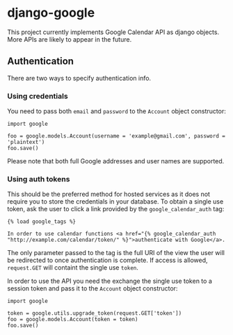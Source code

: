 # django-google #

This project currently implements Google Calendar API as django objects. More APIs are likely to appear in the future.

## Authentication ##

There are two ways to specify authentication info.

### Using credentials ###

You need to pass both `email` and `password` to the `Account` object constructor:

```
import google

foo = google.models.Account(username = 'example@gmail.com', password = 'plaintext')
foo.save()
```

Please note that both full Google addresses and user names are supported.

### Using auth tokens ###

This should be the preferred method for hosted services as it does not require you to store the credentials in your database. To obtain a single use token, ask the user to click a link provided by the `google_calendar_auth` tag:

```
{% load google_tags %}

In order to use calendar functions <a href="{% google_calendar_auth "http://example.com/calendar/token/" %}">authenticate with Google</a>.
```

The only parameter passed to the tag is the full URI of the view the user will be redirected to once authentication is complete. If access is allowed, `request.GET` will containt the single use `token`.

In order to use the API you need the exchange the single use token to a session token and pass it to the `Account` object constructor:

```
import google

token = google.utils.upgrade_token(request.GET['token'])
foo = google.models.Account(token = token)
foo.save()
```